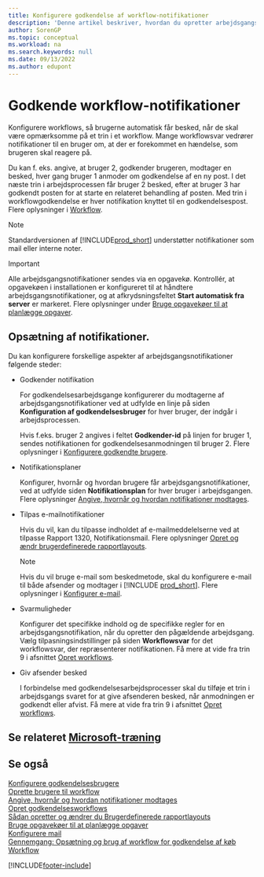 ```yaml
---
title: Konfigurere godkendelse af workflow-notifikationer
description: 'Denne artikel beskriver, hvordan du opretter arbejdsgangs notifikationer for at advare en bruger om, at en hændelse skal reagere på - der kræves et svar fra arbejdsprocessen.'
author: SorenGP
ms.topic: conceptual
ms.workload: na
ms.search.keywords: null
ms.date: 09/13/2022
ms.author: edupont
---
```

# Godkende workflow-notifikationer

Konfigurere workflows, så brugerne automatisk får besked, når de skal være opmærksomme på et trin i et workflow. Mange workflowsvar vedrører notifikationer til en bruger om, at der er forekommet en hændelse, som brugeren skal reagere på.

Du kan f. eks. angive, at bruger 2, godkender brugeren, modtager en besked, hver gang bruger 1 anmoder om godkendelse af en ny post. I det næste trin i arbejdsprocessen får bruger 2 besked, efter at bruger 3 har godkendt posten for at starte en relateret behandling af posten. Med trin i workflowgodkendelse er hver notifikation knyttet til en godkendelsespost. Flere oplysninger i [Workflow](across-workflow.md).  

> [!NOTE]  
> Standardversionen af [!INCLUDE[prod_short](includes/prod_short.md)] understøtter notifikationer som mail eller interne noter.  

> [!IMPORTANT]  
> Alle arbejdsgangsnotifikationer sendes via en opgavekø. Kontrollér, at opgavekøen i installationen er konfigureret til at håndtere arbejdsgangsnotifikationer, og at afkrydsningsfeltet **Start automatisk fra server** er markeret. Flere oplysninger under [Bruge opgavekøer til at planlægge opgaver](admin-job-queues-schedule-tasks.md).

## Opsætning af notifikationer.

Du kan konfigurere forskellige aspekter af arbejdsgangsnotifikationer følgende steder:  

* Godkender notifikation

  For godkendelsesarbejdsgange konfigurerer du modtagerne af arbejdsgangsnotifikationer ved at udfylde en linje på siden **Konfiguration af godkendelsesbruger** for hver bruger, der indgår i arbejdsprocessen.  

  Hvis f.eks. bruger 2 angives i feltet **Godkender-id** på linjen for bruger 1, sendes notifikationen for godkendelsesanmodningen til bruger 2. Flere oplysninger i [Konfigurere godkendte brugere](across-how-to-set-up-approval-users.md). 
  
* Notifikationsplaner

  Konfigurer, hvornår og hvordan brugere får arbejdsgangsnotifikationer, ved at udfylde siden **Notifikationsplan** for hver bruger i arbejdsgangen. Flere oplysninger [Angive, hvornår og hvordan notifikationer modtages](across-how-to-specify-when-and-how-to-receive-notifications.md). 
  
* Tilpas e-mailnotifikationer

  Hvis du vil, kan du tilpasse indholdet af e-mailmeddelelserne ved at tilpasse Rapport 1320, Notifikationsmail. Flere oplysninger [Opret og ændr brugerdefinerede rapportlayouts](ui-how-create-custom-report-layout.md).  

  > [!NOTE]
  > Hvis du vil bruge e-mail som beskedmetode, skal du konfigurere e-mail til både afsender og modtager i [!INCLUDE [prod_short](includes/prod_short.md)]. Flere oplysninger i [Konfigurer e-mail](admin-how-setup-email.md).
  
* Svarmuligheder

  Konfigurer det specifikke indhold og de specifikke regler for en arbejdsgangsnotifikation, når du opretter den pågældende arbejdsgang. Vælg tilpasningsindstillinger på siden **Workflowsvar** for det workflowsvar, der repræsenterer notifikationen. Få mere at vide fra trin 9 i afsnittet [Opret workflows](across-how-to-create-workflows.md#to-create-a-workflow). 
  
* Giv afsender besked

  I forbindelse med godkendelsesarbejdsprocesser skal du tilføje et trin i arbejdsgangs svaret for at give afsenderen besked, når anmodningen er godkendt eller afvist. Få mere at vide fra trin 9 i afsnittet [Opret workflows](across-how-to-create-workflows.md#to-create-a-workflow).   

## Se relateret [Microsoft-træning](/training/modules/create-workflows/)

## Se også

[Konfigurere godkendelsesbrugere](across-how-to-set-up-approval-users.md)  
[Oprette brugere til workflow](across-how-to-set-up-workflow-users.md)  
[Angive, hvornår og hvordan notifikationer modtages](across-how-to-specify-when-and-how-to-receive-notifications.md)  
[Opret godkendelsesworkflows](across-how-to-create-workflows.md)  
[Sådan opretter og ændrer du Brugerdefinerede rapportlayouts](ui-how-create-custom-report-layout.md)  
[Bruge opgavekøer til at planlægge opgaver](admin-job-queues-schedule-tasks.md)  
[Konfigurere mail](admin-how-setup-email.md)  
[Gennemgang: Opsætning og brug af workflow for godkendelse af køb](walkthrough-setting-up-and-using-a-purchase-approval-workflow.md)  
[Workflow](across-workflow.md)  

[!INCLUDE[footer-include](includes/footer-banner.md)]
